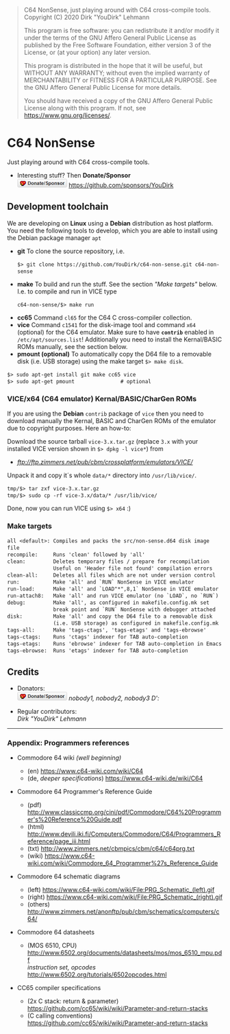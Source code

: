 > C64 NonSense, just playing around with C64 cross-compile tools.
> Copyright (C) 2020  Dirk "YouDirk" Lehmann
>
> This program is free software: you can redistribute it and/or modify
> it under the terms of the GNU Affero General Public License as published
> by the Free Software Foundation, either version 3 of the License, or
> (at your option) any later version.
>
> This program is distributed in the hope that it will be useful,
> but WITHOUT ANY WARRANTY; without even the implied warranty of
> MERCHANTABILITY or FITNESS FOR A PARTICULAR PURPOSE.  See the
> GNU Affero General Public License for more details.
>
> You should have received a copy of the GNU Affero General Public License
> along with this program.  If not, see <https://www.gnu.org/licenses/>.


C64 NonSense
============

Just playing around with C64 cross-compile tools.

* Interesting stuff?  Then **Donate/Sponsor**  
  [![Donate/Sponsor][sponsor-pic]][sponsor-link] https://github.com/sponsors/YouDirk

Development toolchain
---------------------

We are developing on **Linux** using a **Debian** distribution as host
platform.  You need the following tools to develop, which you are able
to install using the Debian package manager `apt`

* **git** To clone the source repository, i.e.
  ```shell
  $> git clone https://github.com/YouDirk/c64-non-sense.git c64-non-sense
  ```
* **make** To build and run the stuff.  See the section *"Make targets"*
           below.  I.e. to compile and run in VICE type
  ```shell
  c64-non-sense/$> make run
  ```
* **cc65** Command `cl65` for the C64 C cross-compiler collection.
* **vice** Command `c1541` for the disk-image tool and command `x64`
           (optional) for the C64 emulator.  Make sure to have
           **`contrib`** enabled in `/etc/apt/sources.list`!
           Additionally you need to install the Kernal/BASIC ROMs
           manually, see the section below.
* **pmount (optional)** To automatically copy the D64 file to a
           removable disk (i.e. USB storage) using the make target
           `$> make disk`.

```shell
$> sudo apt-get install git make cc65 vice
$> sudo apt-get pmount               # optional
```

### VICE/x64 (C64 emulator) Kernal/BASIC/CharGen ROMs

If you are using the **Debian** `contrib` package of `vice` then you
need to download manually the Kernal, BASIC and CharGen ROMs of the
emulator due to copyright purposes.  Here an how-to:

Download the source tarball `vice-3.x.tar.gz` (replace `3.x` with your
installed VICE version shown in `$> dpkg -l vice*`) from

* *ftp://ftp.zimmers.net/pub/cbm/crossplatform/emulators/VICE/*

Unpack it and copy it´s whole `data/*` directory into
`/usr/lib/vice/`.

```shell
tmp/$> tar zxf vice-3.x.tar.gz
tmp/$> sudo cp -rf vice-3.x/data/* /usr/lib/vice/
```

Done, now you can run VICE using `$> x64` :)

### Make targets

```make
all <default>: Compiles and packs the src/non-sense.d64 disk image file
recompile:     Runs 'clean' followed by 'all'
clean:         Deletes temporary files / prepare for recompilation
               Useful on 'Header file not found' compilation errors
clean-all:     Deletes all files which are not under version control
run:           Make 'all' and `RUN` NonSense in VICE emulator
run-load:      Make 'all' and `LOAD"*",8,1` NonSense in VICE emulator
run-attach8:   Make 'all' and run VICE emulator (no `LOAD`, no `RUN`)
debug:         Make 'all', as configured in makefile.config.mk set
               break point and `RUN` NonSense with debugger attached
disk:          Make 'all' and copy the D64 file to a removable disk
               (i.e. USB storage) as configured in makefile.config.mk
tags-all:      Make 'tags-ctags', 'tags-etags' and 'tags-ebrowse'
tags-ctags:    Runs 'ctags' indexer for TAB auto-completion
tags-etags:    Runs 'ebrowse' indexer for TAB auto-completion in Emacs
tags-ebrowse:  Runs 'etags' indexer for TAB auto-completion
```

Credits
-------

* Donators:  
  [![Donate/Sponsor][sponsor-pic]][sponsor-link] *nobody1, nobody2,
  nobody3 D':*

* Regular contributors:  
  *Dirk "YouDirk" Lehmann*

----------------------------------------------------------------------

### Appendix: Programmers references

* Commodore 64 wiki *(well beginning)*
    - (en)                          https://www.c64-wiki.com/wiki/C64
    - (de, *deeper specifications*) https://www.c64-wiki.de/wiki/C64

* Commodore 64 Programmer's Reference Guide
    - (pdf)  http://www.classiccmp.org/cini/pdf/Commodore/C64%20Programmer's%20Reference%20Guide.pdf
    - (html) http://www.devili.iki.fi/Computers/Commodore/C64/Programmers_Reference/page_iii.html
    - (txt)  http://www.zimmers.net/cbmpics/cbm/c64/c64prg.txt
    - (wiki) https://www.c64-wiki.com/wiki/Commodore_64_Programmer%27s_Reference_Guide

* Commodore 64 schematic diagrams
    - (left)   https://www.c64-wiki.com/wiki/File:PRG_Schematic_(left).gif
    - (right)  https://www.c64-wiki.com/wiki/File:PRG_Schematic_(right).gif
    - (others) http://www.zimmers.net/anonftp/pub/cbm/schematics/computers/c64/

* Commodore 64 datasheets
    - (MOS 6510, CPU)            http://www.6502.org/documents/datasheets/mos/mos_6510_mpu.pdf  
      *instruction set, opcodes* http://www.6502.org/tutorials/6502opcodes.html

* CC65 compiler specifications
    - (2x C stack: return & parameter) https://github.com/cc65/wiki/wiki/Parameter-and-return-stacks
    - (C calling conventions) https://github.com/cc65/wiki/wiki/Parameter-and-return-stacks


[sponsor-link]: https://github.com/sponsors/YouDirk
[sponsor-pic]: trunk/button-sponsor.20.png
